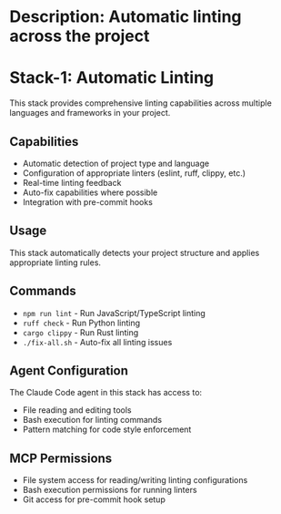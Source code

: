 # Description: Automatic linting across the project

# Stack-1: Automatic Linting

This stack provides comprehensive linting capabilities across multiple languages and frameworks in your project.

## Capabilities
- Automatic detection of project type and language
- Configuration of appropriate linters (eslint, ruff, clippy, etc.)
- Real-time linting feedback
- Auto-fix capabilities where possible
- Integration with pre-commit hooks

## Usage
This stack automatically detects your project structure and applies appropriate linting rules.

## Commands
- `npm run lint` - Run JavaScript/TypeScript linting
- `ruff check` - Run Python linting
- `cargo clippy` - Run Rust linting
- `./fix-all.sh` - Auto-fix all linting issues

## Agent Configuration
The Claude Code agent in this stack has access to:
- File reading and editing tools
- Bash execution for linting commands
- Pattern matching for code style enforcement

## MCP Permissions
- File system access for reading/writing linting configurations
- Bash execution permissions for running linters
- Git access for pre-commit hook setup